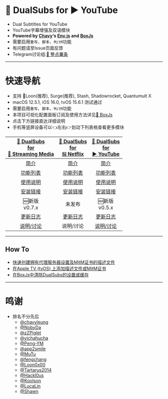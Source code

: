 # 🍿️ DualSubs for ▶ YouTube
  * Dual Subtitles for YouTube
  * YouTube字幕增强及双语模块
  * **Powered by [Chavy](https://github.com/chavyleung)‘s [Env.js](https://github.com/chavyleung/scripts/blob/master/Env.js) and [BoxJs](https://chavyleung.gitbook.io/boxjs/)**
  * 需要启用`重写`、`脚本`、`MitM`功能
  * 有问题请至Issue页面反馈
  * Telegram讨论组:[🍟 整点薯条](https://t.me/GetSomeFries)

---
# 快速导航
  * 支持 🎈Loon(推荐), Surge(推荐), Stash, Shadowrocket, Quantumult X
  * macOS 12.5.1, iOS 16.0, tvOS 15.6.1 测试通过
  * 需要启用`重写`、`脚本`、`MitM`功能
  * 本项目可视化配置面板订阅及使用方法详见[🧰 BoxJs](../../../DualSubs/wiki/🧰-BoxJs)
  * 点击下方链接直达详细说明
  * 手机等竖屏设备可以👈左右👉划动下列表格查看更多模块

| [🍿️ DualSubs<br>for<br>🎦 Streaming Media](../../../DualSubs/wiki/🍿-DualSubs-for-🎦-Streaming-Media) | [🍿️ DualSubs<br>for<br>🇳 Netflix](../../../DualSubs-Netflix/wiki/🍿-DualSubs-for-🇳-Netflix) | [🍿️ DualSubs<br>for<br>▶️ YouTube](../../wiki/🍿-DualSubs-for-▶-YouTube) |
| :---: | :---: | :---: |
| [简介](../../../DualSubs/wiki/🍿-DualSubs-for-🎦-Streaming-Media#简介) | [简介](./../../DualSubs-Netflix/wiki/🍿-DualSubs-for-🇳-Netflix#简介) | [简介](../../wiki/🍿-DualSubs-for-▶-YouTube#简介) |
| [功能列表](../../../DualSubs/wiki/🍿-DualSubs-for-🎦-Streaming-Media#功能列表) | [功能列表](./../../DualSubs-Netflix/wiki/🍿-DualSubs-for-🇳-Netflix#功能列表) | [功能列表](../../wiki/🍿-DualSubs-for-▶-YouTube#功能列表) |
| [使用说明](../../../DualSubs/wiki/🍿-DualSubs-for-🎦-Streaming-Media#使用说明) | [使用说明](./../../DualSubs-Netflix/wiki/🍿-DualSubs-for-🇳-Netflix#使用说明) | [使用说明](../../wiki/🍿-DualSubs-for-▶-YouTube#使用说明) |
| [安装链接](../../../DualSubs/wiki/🍿-DualSubs-for-🎦-Streaming-Media#安装链接) | [安装链接](./../../DualSubs-Netflix/wiki/🍿-DualSubs-for-🇳-Netflix#安装链接) | [安装链接](../../wiki/🍿-DualSubs-for-▶-YouTube#安装链接) |
| 🆕新版<br>v0.7.x | 未发布 | 🆕新版<br>v0.5.x |
| [更新日志](../../../DualSubs/wiki/🍿-DualSubs-for-🎦-Streaming-Media#更新日志) | [更新日志](./../../DualSubs-Netflix/wiki/🍿-DualSubs-for-🇳-Netflix#更新日志) | [更新日志](../../wiki/🍿-DualSubs-for-▶-YouTube#更新日志) |
| [说明/讨论](https://t.me/GetSomeFriesChannel/121) | 说明/讨论 | [说明/讨论](https://t.me/GetSomeFriesChannel/122/) |

---
## How To
  * [快速创建拥有代理服务器设置及MitM证书的描述文件](../../../DualSubs/wiki/快速创建拥有代理服务器设置及MitM证书的描述文件)
  * [在Apple TV (tvOS) 上添加描述文件或MitM证书](../../../DualSubs/wiki/在Apple-TV-(tvOS)-上添加描述文件或MitM证书)
  * [在BoxJs中清除DualSubs的设置或缓存](../../../DualSubs/wiki/在BoxJs中清除DualSubs的储存数据)

---
# 鸣谢
* 排名不分先后
  * [@chavyleung](https://github.com/chavyleung)
  * [@NobyDa](https://github.com/NobyDa)
  * [@zZPiglet](https://github.com/zZPiglet)
  * [@yichahucha](https://github.com/yichahucha)
  * [@Peng-YM](https://github.com/Peng-YM)
  * [@app2smile](https://github.com/app2smile)
  * [@MuTu](https://github.com/githubdulong)
  * [@fengchang](https://github.com/fengchang)
  * [@Loon0x00](https://github.com/Loon0x00)
  * [@Tartarus2014](https://github.com/Tartarus2014)
  * [@Hackl0us](https://github.com/Hackl0us)
  * [@Koolson](https://github.com/Koolson)
  * [@LucaLin](https://github.com/LucaLin233)
  * [@Shawn](https://github.com/KOP-XIAO)
